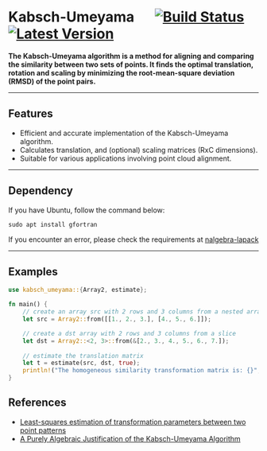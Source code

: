 # Kabsch-Umeyama &emsp; [![Build Status]][actions] [![Latest Version]][crates.io]

[Build Status]: https://img.shields.io/github/actions/workflow/status/dat58/kabsch_umeyama/rust.yml?branch=main
[actions]: https://github.com/dat58/kabsch_umeyama/actions?query=branch%3Amain
[Latest Version]: https://img.shields.io/crates/v/kabsch_umeyama.svg
[crates.io]: https://crates.io/crates/kabsch_umeyama

**The Kabsch-Umeyama algorithm is a method for aligning and comparing the similarity between two sets of points. It finds the optimal translation, rotation and scaling by minimizing the root-mean-square deviation (RMSD) of the point pairs.**

---

## Features
- Efficient and accurate implementation of the Kabsch-Umeyama algorithm.
- Calculates translation, and (optional) scaling matrices (RxC dimensions).
- Suitable for various applications involving point cloud alignment.

---

## Dependency
If you have Ubuntu, follow the command below:
```shell
sudo apt install gfortran
```
If you encounter an error, please check the requirements at [nalgebra-lapack](https://docs.rs/nalgebra-lapack/latest/nalgebra_lapack/)

---

## Examples
```rust
use kabsch_umeyama::{Array2, estimate};

fn main() {
    // create an array src with 2 rows and 3 columns from a nested array
    let src = Array2::from([[1., 2., 3.], [4., 5., 6.]]);

    // create a dst array with 2 rows and 3 columns from a slice
    let dst = Array2::<2, 3>::from(&[2., 3., 4., 5., 6., 7.]);
    
    // estimate the translation matrix
    let t = estimate(src, dst, true);
    println!("The homogeneous similarity transformation matrix is: {}", t);
}
```

## References
- [Least-squares estimation of transformation parameters between two point patterns](https://web.stanford.edu/class/cs273/refs/umeyama.pdf)
- [A Purely Algebraic Justification of the Kabsch-Umeyama Algorithm](https://arxiv.org/pdf/1902.03138)